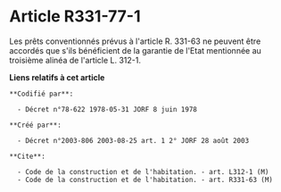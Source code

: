 # Article R331-77-1

Les prêts conventionnés prévus à l'article R. 331-63 ne peuvent être accordés que s'ils bénéficient de la garantie de l'Etat
mentionnée au troisième alinéa de l'article L. 312-1.

**Liens relatifs à cet article**

	**Codifié par**:

	  - Décret n°78-622 1978-05-31 JORF 8 juin 1978

	**Créé par**:

	  - Décret n°2003-806 2003-08-25 art. 1 2° JORF 28 août 2003

	**Cite**:

	  - Code de la construction et de l'habitation. - art. L312-1 (M)
	  - Code de la construction et de l'habitation. - art. R331-63 (M)
